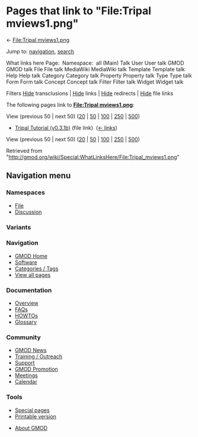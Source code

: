 <div id="mw-page-base" class="noprint">

</div>

<div id="mw-head-base" class="noprint">

</div>

<div id="content" class="mw-body" role="main">

<span id="top"></span>

<div id="mw-js-message" style="display:none;">

</div>



# <span dir="auto">Pages that link to "File:Tripal mviews1.png"</span>

<div id="bodyContent">

<div id="contentSub">

← [File:Tripal
mviews1.png](/wiki/File:Tripal_mviews1.png "File:Tripal mviews1.png")

</div>

<div id="jump-to-nav" class="mw-jump">

Jump to: [navigation](#mw-navigation), [search](#p-search)

</div>

<div id="mw-content-text">

What links here Page:  Namespace:  all (Main) Talk User User talk GMOD
GMOD talk File File talk MediaWiki MediaWiki talk Template Template talk
Help Help talk Category Category talk Property Property talk Type Type
talk Form Form talk Concept Concept talk Filter Filter talk Widget
Widget talk

Filters
[Hide](/mediawiki/index.php?title=Special:WhatLinksHere/File:Tripal_mviews1.png&hidetrans=1 "Special:WhatLinksHere/File:Tripal mviews1.png")
transclusions \|
[Hide](/mediawiki/index.php?title=Special:WhatLinksHere/File:Tripal_mviews1.png&hidelinks=1 "Special:WhatLinksHere/File:Tripal mviews1.png")
links \|
[Hide](/mediawiki/index.php?title=Special:WhatLinksHere/File:Tripal_mviews1.png&hideredirs=1 "Special:WhatLinksHere/File:Tripal mviews1.png")
redirects \|
[Hide](/mediawiki/index.php?title=Special:WhatLinksHere/File:Tripal_mviews1.png&hideimages=1 "Special:WhatLinksHere/File:Tripal mviews1.png")
file links

The following pages link to **[File:Tripal
mviews1.png](/wiki/File:Tripal_mviews1.png "File:Tripal mviews1.png")**:

View (previous 50 \| next 50)
([20](/mediawiki/index.php?title=Special:WhatLinksHere/File:Tripal_mviews1.png&limit=20 "Special:WhatLinksHere/File:Tripal mviews1.png")
\|
[50](/mediawiki/index.php?title=Special:WhatLinksHere/File:Tripal_mviews1.png&limit=50 "Special:WhatLinksHere/File:Tripal mviews1.png")
\|
[100](/mediawiki/index.php?title=Special:WhatLinksHere/File:Tripal_mviews1.png&limit=100 "Special:WhatLinksHere/File:Tripal mviews1.png")
\|
[250](/mediawiki/index.php?title=Special:WhatLinksHere/File:Tripal_mviews1.png&limit=250 "Special:WhatLinksHere/File:Tripal mviews1.png")
\|
[500](/mediawiki/index.php?title=Special:WhatLinksHere/File:Tripal_mviews1.png&limit=500 "Special:WhatLinksHere/File:Tripal mviews1.png"))

- [Tripal Tutorial
  (v0.3.1b)](/wiki/Tripal_Tutorial_(v0.3.1b) "Tripal Tutorial (v0.3.1b)")
  (file link) ‎ <span class="mw-whatlinkshere-tools">([←
  links](/mediawiki/index.php?title=Special:WhatLinksHere&target=Tripal+Tutorial+%28v0.3.1b%29 "Special:WhatLinksHere"))</span>

View (previous 50 \| next 50)
([20](/mediawiki/index.php?title=Special:WhatLinksHere/File:Tripal_mviews1.png&limit=20 "Special:WhatLinksHere/File:Tripal mviews1.png")
\|
[50](/mediawiki/index.php?title=Special:WhatLinksHere/File:Tripal_mviews1.png&limit=50 "Special:WhatLinksHere/File:Tripal mviews1.png")
\|
[100](/mediawiki/index.php?title=Special:WhatLinksHere/File:Tripal_mviews1.png&limit=100 "Special:WhatLinksHere/File:Tripal mviews1.png")
\|
[250](/mediawiki/index.php?title=Special:WhatLinksHere/File:Tripal_mviews1.png&limit=250 "Special:WhatLinksHere/File:Tripal mviews1.png")
\|
[500](/mediawiki/index.php?title=Special:WhatLinksHere/File:Tripal_mviews1.png&limit=500 "Special:WhatLinksHere/File:Tripal mviews1.png"))

</div>

<div class="printfooter">

Retrieved from
"<http://gmod.org/wiki/Special:WhatLinksHere/File:Tripal_mviews1.png>"

</div>

<div id="catlinks" class="catlinks catlinks-allhidden">

</div>

<div class="visualClear">

</div>

</div>

</div>

<div id="mw-navigation">

## Navigation menu

<div id="mw-head">



<div id="left-navigation">

<div id="p-namespaces" class="vectorTabs" role="navigation"
aria-labelledby="p-namespaces-label">

### Namespaces

- <span id="ca-nstab-image"><a href="/wiki/File:Tripal_mviews1.png" accesskey="c"
  title="View the file page [c]">File</a></span>
- <span id="ca-talk"><a
  href="/mediawiki/index.php?title=File_talk:Tripal_mviews1.png&amp;action=edit&amp;redlink=1"
  accesskey="t"
  title="Discussion about the content page [t]">Discussion</a></span>

</div>

<div id="p-variants" class="vectorMenu emptyPortlet" role="navigation"
aria-labelledby="p-variants-label">

### 

### Variants[](#)

<div class="menu">

</div>

</div>

</div>

<div id="right-navigation">





</div>



</div>

</div>

</div>

<div id="mw-panel">

<div id="p-logo" role="banner">

<a href="/wiki/Main_Page"
style="background-image: url(http://gmod.org/images/GMOD-cogs.png);"
title="Visit the main page"></a>

</div>

<div id="p-Navigation" class="portal" role="navigation"
aria-labelledby="p-Navigation-label">

### Navigation

<div class="body">

- <span id="n-GMOD-Home">[GMOD Home](/wiki/Main_Page)</span>
- <span id="n-Software">[Software](/wiki/GMOD_Components)</span>
- <span id="n-Categories-.2F-Tags">[Categories /
  Tags](/wiki/Categories)</span>
- <span id="n-View-all-pages">[View all
  pages](/wiki/Special:AllPages)</span>

</div>

</div>

<div id="p-Documentation" class="portal" role="navigation"
aria-labelledby="p-Documentation-label">

### Documentation

<div class="body">

- <span id="n-Overview">[Overview](/wiki/Overview)</span>
- <span id="n-FAQs">[FAQs](/wiki/Category:FAQ)</span>
- <span id="n-HOWTOs">[HOWTOs](/wiki/Category:HOWTO)</span>
- <span id="n-Glossary">[Glossary](/wiki/Glossary)</span>

</div>

</div>

<div id="p-Community" class="portal" role="navigation"
aria-labelledby="p-Community-label">

### Community

<div class="body">

- <span id="n-GMOD-News">[GMOD News](/wiki/GMOD_News)</span>
- <span id="n-Training-.2F-Outreach">[Training /
  Outreach](/wiki/Training_and_Outreach)</span>
- <span id="n-Support">[Support](/wiki/Support)</span>
- <span id="n-GMOD-Promotion">[GMOD
  Promotion](/wiki/GMOD_Promotion)</span>
- <span id="n-Meetings">[Meetings](/wiki/Meetings)</span>
- <span id="n-Calendar">[Calendar](/wiki/Calendar)</span>

</div>

</div>

<div id="p-tb" class="portal" role="navigation"
aria-labelledby="p-tb-label">

### Tools

<div class="body">

- <span id="t-specialpages"><a href="/wiki/Special:SpecialPages" accesskey="q"
  title="A list of all special pages [q]">Special pages</a></span>
- <span id="t-print"><a
  href="/mediawiki/index.php?title=Special:WhatLinksHere/File:Tripal_mviews1.png&amp;printable=yes"
  rel="alternate" accesskey="p"
  title="Printable version of this page [p]">Printable version</a></span>

</div>

</div>

</div>

</div>

<div id="footer" role="contentinfo">

- <span id="footer-places-about">[About
  GMOD](/wiki/GMOD:About "GMOD:About")</span>

<!-- -->






</div>
